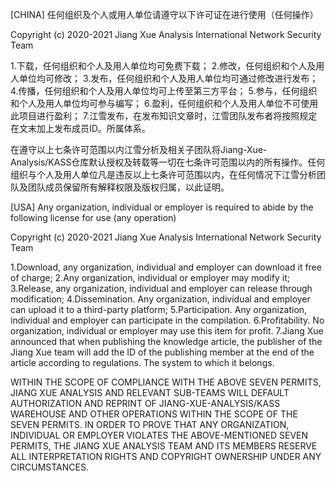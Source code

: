 [CHINA]
任何组织及个人或用人单位请遵守以下许可证在进行使用（任何操作）

Copyright (c) 2020-2021 Jiang Xue Analysis International Network Security Team

1.下载，任何组织和个人及用人单位均可免费下载；
2.修改，任何组织和个人及用人单位均可修改；
3.发布，任何组织和个人及用人单位均可通过修改进行发布；
4.传播，任何组织和个人及用人单位均可上传至第三方平台；
5.参与，任何组织和个人及用人单位均可参与编写；
6.盈利，任何组织和个人及用人单位不可使用此项目进行盈利；
7.江雪发布，在发布知识文章时，江雪团队发布者将按照规定在文末加上发布成员ID。所属体系。

在遵守以上七条许可范围以内江雪分析及相关子团队将Jiang-Xue-Analysis/KASS仓库默认授权及转载等一切在七条许可范围以内的所有操作。任何组织与个人及用人单位凡是违反以上七条许可范围以内，在任何情况下江雪分析团队及团队成员保留所有解释权限及版权归属，以此证明。



[USA]
Any organization, individual or employer is required to abide by the following license for use (any operation)

Copyright (c) 2020-2021 Jiang Xue Analysis International Network Security Team

1.Download, any organization, individual and employer can download it free of charge;
2.Any organization, individual or employer may modify it;
3.Release, any organization, individual and employer can release through modification;
4.Dissemination. Any organization, individual and employer can upload it to a third-party platform;
5.Participation. Any organization, individual and employer can participate in the compilation.
6.Profitability. No organization, individual or employer may use this item for profit.
7.Jiang Xue announced that when publishing the knowledge article, the publisher of the Jiang Xue team will add the ID of the publishing member at the end of the article according to regulations. The system to which it belongs.

WITHIN THE SCOPE OF COMPLIANCE WITH THE ABOVE SEVEN PERMITS, JIANG XUE ANALYSIS AND RELEVANT SUB-TEAMS WILL DEFAULT AUTHORIZATION AND REPRINT OF JIANG-XUE-ANALYSIS/KASS WAREHOUSE AND OTHER OPERATIONS WITHIN THE SCOPE OF THE SEVEN PERMITS. IN ORDER TO PROVE THAT ANY ORGANIZATION, INDIVIDUAL OR EMPLOYER VIOLATES THE ABOVE-MENTIONED SEVEN PERMITS, THE JIANG XUE ANALYSIS TEAM AND ITS MEMBERS RESERVE ALL INTERPRETATION RIGHTS AND COPYRIGHT OWNERSHIP UNDER ANY CIRCUMSTANCES.